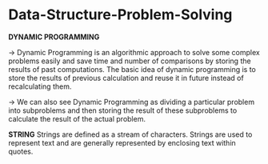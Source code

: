 # Data-Structure-Problem-Solving
**DYNAMIC PROGRAMMING**

-> Dynamic Programming is an algorithmic approach to solve some complex problems easily and save time and number of comparisons by storing the results of past computations. The basic idea of dynamic programming is to store the results of previous calculation and reuse it in future instead of recalculating them.

-> We can also see Dynamic Programming as dividing a particular problem into subproblems and then storing the result of these subproblems to calculate the result of the actual problem.

**STRING**
Strings are defined as a stream of characters. Strings are used to represent text and are generally represented by enclosing text within quotes.
